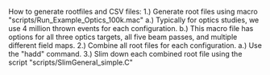 How to generate rootfiles and CSV files:
1.) Generate root files using macro "scripts/Run_Example_Optics_100k.mac"
  a.) Typically for optics studies, we use 4 million thrown events for each configuration.
  b.) This macro file has options for all three optics targets, all five beam passes, and multiple different field maps.
2.) Combine all root files for each configuration.
  a.) Use the "hadd" command.
3.) Slim down each combined root file using the script "scripts/SlimGeneral_simple.C"
